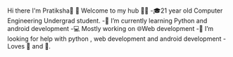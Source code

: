  Hi there I'm Pratiksha👋
🎍 Welcome to my hub 👨‍💻
-🎓21 year old Computer Engineering Undergrad student.
-🌱 I’m currently learning Python and android development
-💻 Mostly working on 🌐Web development
-🤔 I’m looking for help with python , web development and android development 
-Loves 🎵 and 🎹.
